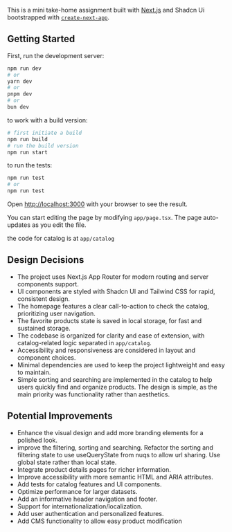 This is a mini take-home assignment built with [Next.js](https://nextjs.org) and Shadcn Ui bootstrapped with [`create-next-app`](https://nextjs.org/docs/app/api-reference/cli/create-next-app).

## Getting Started

First, run the development server:

```bash
npm run dev
# or
yarn dev
# or
pnpm dev
# or
bun dev

```

to work with a build version:

```bash
# first initiate a build
npm run build
# run the build version
npm run start

```

to run the tests:

```bash
npm run test
# or
npm run test


```

Open [http://localhost:3000](http://localhost:3000) with your browser to see the result.

You can start editing the page by modifying `app/page.tsx`. The page auto-updates as you edit the file.

the code for catalog is at `app/catalog`

## Design Decisions

- The project uses Next.js App Router for modern routing and server components support.
- UI components are styled with Shadcn UI and Tailwind CSS for rapid, consistent design.
- The homepage features a clear call-to-action to check the catalog, prioritizing user navigation.
- The favorite products state is saved in local storage, for fast and sustained storage.
- The codebase is organized for clarity and ease of extension, with catalog-related logic separated in `app/catalog`.
- Accessibility and responsiveness are considered in layout and component choices.
- Minimal dependencies are used to keep the project lightweight and easy to maintain.
- Simple sorting and searching are implemented in the catalog to help users quickly find and organize products. The design is simple, as the main priority was functionality rather than aesthetics.

## Potential Improvements

- Enhance the visual design and add more branding elements for a polished look.
- improve the filtering, sorting and searching. Refactor the sorting and filtering state to use useQueryState from nuqs to allow url sharing. Use global state rather than local state.
- Integrate product details pages for richer information.
- Improve accessibility with more semantic HTML and ARIA attributes.
- Add tests for catalog features and UI components.
- Optimize performance for larger datasets.
- Add an informative header navigation and footer.
- Support for internationalization/localization.
- Add user authentication and personalized features.
- Add CMS functionality to allow easy product modification
